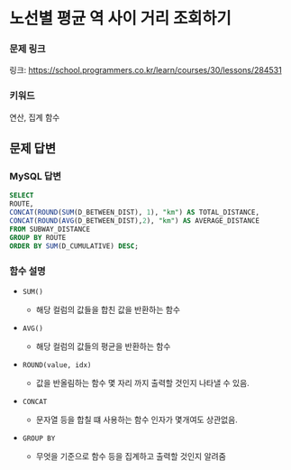# 노선별 평균 역 사이 거리 조회하기

### 문제 링크

링크: https://school.programmers.co.kr/learn/courses/30/lessons/284531

### 키워드

연산, 집계 함수

## 문제 답변

### MySQL 답변

```sql
SELECT 
ROUTE, 
CONCAT(ROUND(SUM(D_BETWEEN_DIST), 1), "km") AS TOTAL_DISTANCE,
CONCAT(ROUND(AVG(D_BETWEEN_DIST),2), "km") AS AVERAGE_DISTANCE 
FROM SUBWAY_DISTANCE 
GROUP BY ROUTE 
ORDER BY SUM(D_CUMULATIVE) DESC;
```

### 함수 설명

- `SUM()`
  
  - 해당 컬럼의 값들을 합친 값을 반환하는 함수

- `AVG()`
  
  - 해당 컬럼의 값들의 평균을 반환하는 함수

- `ROUND(value, idx)`
  
  - 값을 반올림하는 함수 몇 자리 까지 출력할 것인지 나타낼 수 있음.

- `CONCAT`
  
  - 문자열 등을 합칠 떄 사용하는 함수 인자가 몇개여도 상관없음.

- `GROUP BY`
  
  - 무엇을 기준으로 함수 등을 집계하고 출력할 것인지 알려줌

